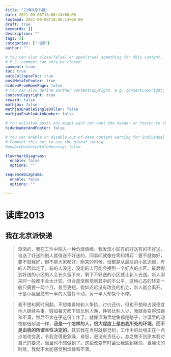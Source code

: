 ```yaml
---
title: "21年9月书摘"
date: 2021-09-08T18:00:14+08:00
lastmod: 2021-09-08T18:00:14+08:00
draft: true
keywords: []
description: ""
tags: []
categories: ["书摘"]
author: ""

# You can also close(false) or open(true) something for this content.
# P.S. comment can only be closed
comment: true
toc: true
autoCollapseToc: true
postMetaInFooter: true
hiddenFromHomePage: false
# You can also define another contentCopyright. e.g. contentCopyright: "This is another copyright."
contentCopyright: true
reward: false
mathjax: false
mathjaxEnableSingleDollar: false
mathjaxEnableAutoNumber: false

# You unlisted posts you might want not want the header or footer to show
hideHeaderAndFooter: false

# You can enable or disable out-of-date content warning for individual post.
# Comment this out to use the global config.
#enableOutdatedInfoWarning: false

flowchartDiagrams:
  enable: false
  options: ""

sequenceDiagrams: 
  enable: false
  options: ""

---
```


<!--more-->

# 读库2013

## 我在北京派快递

> 渐渐的，我在工作中陷入一种负面情绪。我发现小区有的好送有的不好送，谁送了好送的别人就得送不好送的，同事间就像在零和博弈：要不就你好，要不就我好，但不能大家都好。刚来的时候，谁都是从最烂的小区送起，有的人因此走了，有的人没走，没走的人可能会换到一个好点的小区。最后得到好送的小区的人会长久留下来，剩下不好送的小区就让新人去送。新人刚来时一般都不会太计较，但会逐渐察觉到其中的不公平，这种心态的转变一般只需要一两个月，甚至更短。假如迟迟没有改变的机会，新人就会离开。于是小组里总有一半的人雷打不动，另一半人却换个不停。

> 我不想和同时闹翻，不想难看地和人争执、讨价还价，但也不想和占我便宜地人继续共事。假如每天都下班比别人晚，挣钱比别人少，我就会变得烦躁和不满，然后不太在乎这份工作了。就像深海里地鱼都是瞎子，沙漠里的动物都很耐渴一样，**我是一个怎样的人，很大程度上是由我所处的环境，而不是由我的所谓本性决定的**。其实我在当时就察觉到，工作中的处境正在一点点地改变我，令我变得更急躁，易怒，更没有责任心，总之做不到原本我对自己的要求，而且也不想做到了。这些改变有时会让我感到痛快，当痛快的时候，我就不太能感觉到烦躁和不满。

